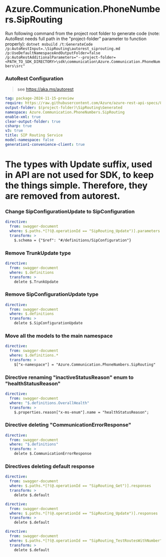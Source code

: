 # Azure.Communication.PhoneNumbers.SipRouting
Run following command from the project root folder to generate code (note: AutoRest needs full path in the "project-folder" parameter to function properly):
`dotnet msbuild /t:GenerateCode /p:AutoRestInput=.\SipRouting\autorest_siprouting.md /p:UseDefaultNamespaceAndOutputFolder=false /p:AutoRestAdditionalParameters="--project-folder=<PATH_TO_SDK_DIRECTORY>\sdk\communication\Azure.Communication.PhoneNumbers\src"`

### AutoRest Configuration
> see https://aka.ms/autorest

``` yaml
tag: package-2024-11-15-preview
require: https://raw.githubusercontent.com/Azure/azure-rest-api-specs/8a218b1c6203d1ea118c3e0bcb4ae95bd44e1014/specification/communication/data-plane/SipRouting/readme.md
output-folder: $(project-folder)\SipRouting\Generated
namespace: Azure.Communication.PhoneNumbers.SipRouting
enable-xml: true
clear-output-folder: true
csharp: true
v3: true
title: SIP Routing Service
model-namespace: false
generation1-convenience-client: true
```

# The types with Update suffix, used in API are not used for SDK, to keep the things simple. Therefore, they are removed from autorest.

### Change SipConfigurationUpdate to SipConfiguration

``` yaml
directive:
  from: swagger-document
  where: $.paths.*[?(@.operationId == "SipRouting_Update")].parameters..[?(@.description == "Sip configuration update object.")]
  transform: >
    $.schema = {"$ref": "#/definitions/SipConfiguration"}
```

### Remove TrunkUpdate type

``` yaml
directive:
  from: swagger-document
  where: $.definitions
  transform: >
    delete $.TrunkUpdate
```

### Remove SipConfigurationUpdate type

``` yaml
directive:
  from: swagger-document
  where: $.definitions
  transform: >
    delete $.SipConfigurationUpdate
```

### Move all the models to the main namespace

```yaml
directive:
  from: swagger-document
  where: $.definitions.*
  transform: >
    $["x-namespace"] = "Azure.Communication.PhoneNumbers.SipRouting"
```

### Directive renaming "inactiveStatusReason" enum to "healthStatusReason"

```yaml
directive:
  from: swagger-document
  where: "$.definitions.OverallHealth"
  transform: >
    $.properties.reason["x-ms-enum"].name = "healthStatusReason";
```

### Directive deleting "CommunicationErrorResponse"

```yaml
directive:
  from: swagger-document
  where: "$.definitions"
  transform: >
    delete $.CommunicationErrorResponse
```

### Directives deleting default response

``` yaml
directive:
  from: swagger-document
  where: $.paths.*[?(@.operationId == "SipRouting_Get")].responses
  transform: >
    delete $.default
```

``` yaml
directive:
  from: swagger-document
  where: $.paths.*[?(@.operationId == "SipRouting_Update")].responses
  transform: >
    delete $.default
```

``` yaml
directive:
  from: swagger-document
  where: $.paths.*[?(@.operationId == "SipRouting_TestRoutesWithNumber")].responses
  transform: >
    delete $.default
```
